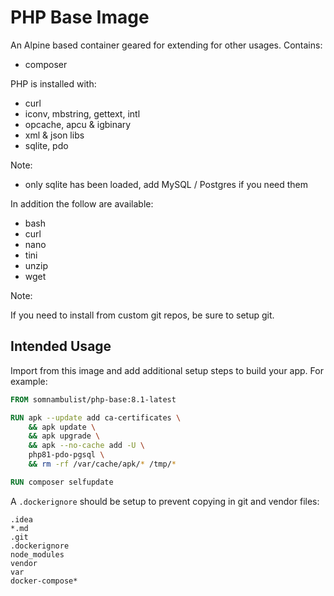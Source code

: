# PHP Base Image

An Alpine based container geared for extending for other usages. Contains:

 * composer

PHP is installed with:

 * curl
 * iconv, mbstring, gettext, intl
 * opcache, apcu & igbinary
 * xml & json libs
 * sqlite, pdo

Note:

 * only sqlite has been loaded, add MySQL / Postgres if you need them
 
In addition the follow are available:

 * bash
 * curl
 * nano
 * tini
 * unzip
 * wget

Note:

If you need to install from custom git repos, be sure to setup git.
 
## Intended Usage

Import from this image and add additional setup steps to build your app. For example:

```dockerfile
FROM somnambulist/php-base:8.1-latest

RUN apk --update add ca-certificates \
    && apk update \
    && apk upgrade \
    && apk --no-cache add -U \
    php81-pdo-pgsql \
    && rm -rf /var/cache/apk/* /tmp/*

RUN composer selfupdate
```

A `.dockerignore` should be setup to prevent copying in git and vendor files:

```
.idea
*.md
.git
.dockerignore
node_modules
vendor
var
docker-compose*
```
